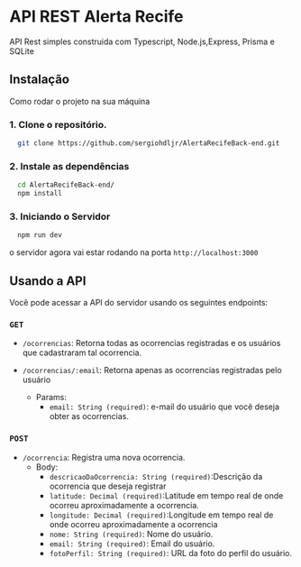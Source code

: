 # API REST Alerta Recife

API Rest simples construida com Typescript, Node.js,Express, Prisma e SQLite

## Instalação

Como rodar o projeto na sua máquina

### 1. Clone o repositório.

```bash
  git clone https://github.com/sergiohdljr/AlertaRecifeBack-end.git
```

### 2. Instale as dependências

```bash
  cd AlertaRecifeBack-end/
  npm install
```

### 3. Iniciando o Servidor

```bash
  npm run dev
```

o servidor agora vai estar rodando na porta `http://localhost:3000`

## Usando a API

Você pode acessar a API do servidor usando os seguintes endpoints:

### `GET`

- `/ocorrencias`: Retorna todas as ocorrencias registradas e os usuários que cadastraram tal ocorrencia.

- `/ocorrencias/:email`: Retorna apenas as ocorrencias registradas pelo usuário
  - Params:
    - `email: String (required)`: e-mail do usuário que você deseja obter as ocorrencias.

### `POST`

- `/ocorrencia`: Registra uma nova ocorrencia.
  - Body:
    - `descricaoDaOcorrencia: String (required)`:Descrição da ocorrencia que deseja registrar
    - `latitude: Decimal (required)`:Latitude em tempo real de onde ocorreu aproximadamente a ocorrencia.
    - `longitude: Decimal (required)`:Longitude em tempo real de onde ocorreu aproximadamente a ocorrencia
    - `nome: String (required)`: Nome do usuário.
    - `email: String (required)`: Email do usuário.
    - `fotoPerfil: String (required)`: URL da foto do perfil do usuário.
